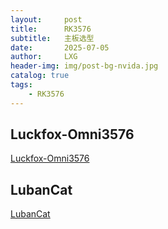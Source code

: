 ```yaml
---
layout:     post
title:      RK3576
subtitle:   主板选型
date:       2025-07-05
author:     LXG
header-img: img/post-bg-nvida.jpg
catalog: true
tags:
    - RK3576
---
```


## Luckfox-Omni3576

[Luckfox-Omni3576](https://www.luckfox.cn/Luckfox-Omni3576)

## LubanCat

[LubanCat](https://doc.embedfire.com/products/link/zh/latest/linux/ebf_lubancat.html)




